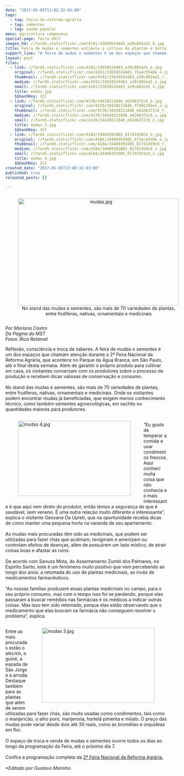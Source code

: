 ```yaml
---
date: "2017-05-05T13:02:32-03:00"
tags:
  - tag: feira-da-reforma-agrária
  - tag: sementes
  - tag: saúde-popular
menu: agricultura camponesa
special-page: feira-2017
images_hd: //farm5.staticflickr.com/4191/33659524483_a39c802ed1_b.jpg
title: Feira de mudas e sementes estimula o cultivo de plantas e hortaliças em casa
support_line: "A feira de mudas e sementes é um dos espaços que chamam atenção durante a 2ª Feira Nacional da Reforma Agrária, que acontece no Parque da Água Branca, em São Paulo, até o final desta semana."
layout: post
files:
  - link: //farm5.staticflickr.com/4191/33659524483_a39c802ed1_b.jpg
    original: //farm5.staticflickr.com/4191/33659524483_75a4c5540e_o.jpg
    thumbnail: //farm5.staticflickr.com/4191/33659524483_a39c802ed1_t.jpg
    medium: //farm5.staticflickr.com/4191/33659524483_a39c802ed1_z.jpg
    small: //farm5.staticflickr.com/4191/33659524483_a39c802ed1_n.jpg
    title: mudas.jpg
    $$hashKey: 1CC
  - link: //farm5.staticflickr.com/4170/34428211846_e62d6372c6_b.jpg
    original: //farm5.staticflickr.com/4170/34428211846_ff40226be1_o.jpg
    thumbnail: //farm5.staticflickr.com/4170/34428211846_e62d6372c6_t.jpg
    medium: //farm5.staticflickr.com/4170/34428211846_e62d6372c6_z.jpg
    small: //farm5.staticflickr.com/4170/34428211846_e62d6372c6_n.jpg
    title: mudas 3.jpg
    $$hashKey: 1CF
  - link: //farm5.staticflickr.com/4184/34469391085_817d1459cb_b.jpg
    original: //farm5.staticflickr.com/4184/34469391085_673ace638e_o.jpg
    thumbnail: //farm5.staticflickr.com/4184/34469391085_817d1459cb_t.jpg
    medium: //farm5.staticflickr.com/4184/34469391085_817d1459cb_z.jpg
    small: //farm5.staticflickr.com/4184/34469391085_817d1459cb_n.jpg
    title: mudas 4.jpg
    $$hashKey: 1CI
created_date: "2017-05-05T13:08:32-03:00"
published: true
releated_posts: []

---
```

<div style="text-align:center">
<figure class="image" style="display:inline-block"><img alt="mudas.jpg" height="333" src="//farm5.staticflickr.com/4191/33659524483_a39c802ed1_b.jpg" width="500" />
<figcaption>No stand das mudas e sementes, s&atilde;o mais de 70 variedades de plantas, entre frut&iacute;feras, nativas, ornamentais e medicinais</figcaption>
</figure>
</div>

<p><em>Por Mariana Castro<br />
Da P&aacute;gina do MST</em><br />
<em>Fotos: Rica Retamal</em></p>

<p>Reflex&atilde;o, consci&ecirc;ncia e troca de saberes. A feira de mudas e sementes &eacute; um dos espa&ccedil;os que chamam aten&ccedil;&atilde;o durante a 2&ordf; Feira Nacional da Reforma Agr&aacute;ria, que acontece no Parque da &Aacute;gua Branca, em S&atilde;o Paulo, at&eacute; o final desta semana. Al&eacute;m de garantir o pr&oacute;prio produto para cultivar em casa, os visitantes conversam com os produtores sobre o processo de produ&ccedil;&atilde;o e recebem dicas valiosas de conserva&ccedil;&atilde;o e consumo.<br />
<br />
No stand das mudas e sementes, s&atilde;o mais de 70 variedades de plantas, entre frut&iacute;feras, nativas, ornamentais e medicinais. Onde os visitantes podem encontrar mudas j&aacute; beneficiadas, que exigem menos conhecimento t&eacute;cnico, como tamb&eacute;m sementes agroecol&oacute;gicas, em sach&ecirc;s ou quantidades maiores para produtores.</p>

<figure class="image" style="float:left"><img alt="mudas 4.jpg" height="233" src="//farm5.staticflickr.com/4184/34469391085_817d1459cb_b.jpg" width="350" />
<figcaption></figcaption>
</figure>

<p><br />
&ldquo;Eu gosto de temperar a comida e usar condimentos frescos. Aqui conheci muita coisa que n&atilde;o conhecia e o mais interessante &eacute; que aqui vem direto do produtor, ent&atilde;o temos a seguran&ccedil;a de que &eacute; saud&aacute;vel, sem veneno. &Eacute; uma outra rela&ccedil;&atilde;o muito diferente e interessante&rdquo;, explica o visitante Geovane Da Upreti, que na oportunidade recebia dicas de como manter uma pequena horta na varanda de seu apartamento.<br />
<br />
As mudas mais procuradas t&ecirc;m sido as medicinais, que podem ser utilizadas para fazer ch&aacute;s que acalmam, revigoram e amenizam ou controlam efeitos de doen&ccedil;as, al&eacute;m de possu&iacute;rem um lado m&iacute;stico, de atrair coisas boas e afastar as ruins.<br />
<br />
De acordo com Sanuza Mota, do Assentamento Zumbi dos Palmares, no Esp&iacute;rito Santo, este &eacute; um fen&ocirc;meno muito positivo que vem percebendo ao longo dos anos: a retomada do uso de plantas medicinais, ao inv&eacute;s de medicamentos farmac&ecirc;uticos.<br />
<br />
&ldquo;As nossas fam&iacute;lias produzem essas plantas medicinais no campo, para o seu pr&oacute;prio consumo, mas com o tempo isso foi se perdendo, porque elas passaram a buscar rem&eacute;dios nas farm&aacute;cias e os m&eacute;dicos a indicar outras coisas. Mas isso tem sido retomado, porque elas est&atilde;o observando que o medicamento que elas buscam na farm&aacute;cia n&atilde;o conseguem resolver o problema&rdquo;, explica.</p>

<figure class="image" style="float:right"><img alt="mudas 3.jpg" height="233" src="//farm5.staticflickr.com/4170/34428211846_e62d6372c6_b.jpg" width="350" />
<figcaption></figcaption>
</figure>

<p><br />
Entre as mais procuradas est&atilde;o o alecrim, o guin&eacute;, a espada de S&atilde;o Jorge e a arruda. Destaque tamb&eacute;m para as plantas que al&eacute;m de serem utilizadas para fazer ch&aacute;s, s&atilde;o muito usadas como condimentos, tais como o manjeric&atilde;o, o alho por&oacute;, manjerona, hortel&atilde; pimenta e mi&uacute;do. O pre&ccedil;o das mudas pode variar desde dois at&eacute; 30 reais, como as brom&eacute;lias e orqu&iacute;deas em flor.<br />
<br />
O espa&ccedil;o de troca e venda de mudas e sementes ocorre todos os dias ao longo da programa&ccedil;&atilde;o da Feira, at&eacute; o pr&oacute;ximo dia 7.<br />
<br />
Confira a programa&ccedil;&atilde;o completa da <a href="http://www.mst.org.br/II-feira-nacional-da-reforma-agraria/">2&ordf; Feira Nacional da Reforma Agr&aacute;ria.</a><br />
<br />
<em>*Editado por Gustavo Marinho</em></p>
